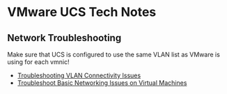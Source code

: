 # VMware UCS Tech Notes

## Network Troubleshooting

Make sure that UCS is configured to use the same VLAN list as VMware is using for each vmnic!

* [Troubleshooting VLAN Connectivity Issues][1]
* [Troubleshoot Basic Networking Issues on Virtual Machines][2]

[1]: https://knowledge.broadcom.com/external/article/375097/troubleshooting-vlan-connectivity-issues.html
[2]: https://www.cisco.com/c/en/us/support/docs/servers-unified-computing/vmware-esxi-cisco-ucs/221767-troubleshoot-basic-networking-issues-on.html
